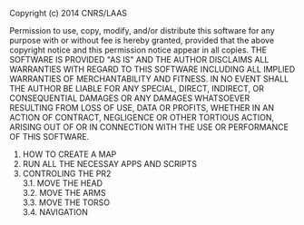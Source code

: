   Copyright (c) 2014 CNRS/LAAS
 
  Permission to use, copy, modify, and/or distribute this software for any
  purpose with or without fee is hereby granted, provided that the above
  copyright notice and this permission notice appear in all copies.
  THE SOFTWARE IS PROVIDED "AS IS" AND THE AUTHOR DISCLAIMS ALL WARRANTIES
  WITH REGARD TO THIS SOFTWARE INCLUDING ALL IMPLIED WARRANTIES OF
  MERCHANTABILITY AND FITNESS. IN NO EVENT SHALL THE AUTHOR BE LIABLE FOR
  ANY SPECIAL, DIRECT, INDIRECT, OR CONSEQUENTIAL DAMAGES OR ANY DAMAGES
  WHATSOEVER RESULTING FROM LOSS OF USE, DATA OR PROFITS, WHETHER IN AN
  ACTION OF CONTRACT, NEGLIGENCE OR OTHER TORTIOUS ACTION, ARISING OUT OF
  OR IN CONNECTION WITH THE USE OR PERFORMANCE OF THIS SOFTWARE.
  
1. HOW TO CREATE A MAP
2. RUN ALL THE NECESSAY APPS AND SCRIPTS
3. CONTROLING THE PR2  
   3.1. MOVE THE HEAD  
   3.2. MOVE THE ARMS  
   3.3. MOVE THE TORSO  
   3.4. NAVIGATION
